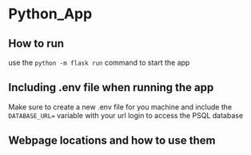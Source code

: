 # Python_App

## How to run

use the  `python -m flask run` command to start the app

## Including .env file when running the app

Make sure to create a new .env file for you machine and include the `DATABASE_URL=` variable with your url login to access the PSQL database

## Webpage locations and how to use them


